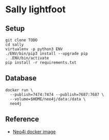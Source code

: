 # Sally lightfoot


## Setup


    git clone TODO
    cd sally
    virtualenv -p python3 ENV
    ./ENV/bin/pip3 install --upgrade pip
    . .ENV/bin/activate
    pip install -r requirements.txt


## Database


    docker run \
      --publish=7474:7474 --publish=7687:7687 \
      --volume=$HOME/neo4j/data:/data \
      neo4j



## Reference

* [Neo4j docker image](https://hub.docker.com/_/neo4j/)
